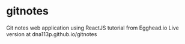 # gitnotes
Git notes web application using ReactJS tutorial from Egghead.io
Live version at dna113p.github.io/gitnotes
